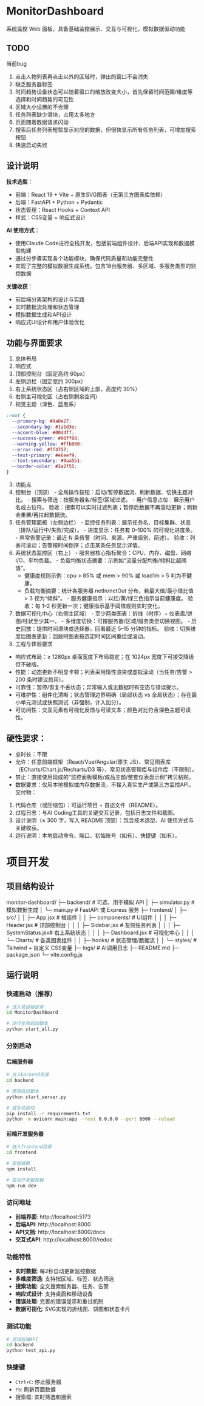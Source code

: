 # MonitorDashboard
系统监控 Web 面板，具备基础监控展示、交互与可视化，模拟数据驱动功能
## TODO
当前bug

1. 点击人物列表再点击以外的区域时，弹出的窗口不会消失
2. 缺乏服务器标签
3. 时间趋势设备状态可以随着窗口的缩放改变大小，首先保留时间范围/维度等选择和时间趋势的可见性
4. 区域大小设置的不合理
5. 任务列表缺少滑块，占用太多地方
6. 页面随着数据请求闪动
7. 搜索后任务列表短暂显示对应的数据，但很快显示所有任务列表，可增加搜索按钮
8. 快速启动失败

## 设计说明

**技术选型**：
- 前端：React 19 + Vite + 原生SVG图表（无第三方图表库依赖）
- 后端：FastAPI + Python + Pydantic
- 状态管理：React Hooks + Context API
- 样式：CSS变量 + 响应式设计

**AI 使用方式**：
- 使用Claude Code进行全栈开发，包括前端组件设计、后端API实现和数据模型构建
- 通过分步骤实现各个功能模块，确保代码质量和功能完整性
- 实现了完整的模拟数据生成系统，包含18台服务器、多区域、多服务类型的监控数据

**关键收获**：
- 前后端分离架构的设计与实践
- 实时数据流处理和状态管理
- 模拟数据生成和API设计
- 响应式UI设计和用户体验优化

## 功能与界面要求
1. 总体布局
  1. 响应式
  2. 顶部控制台（固定高约 60px）
  3. 左侧边栏（固定宽约 300px）
  4. 右上系统状态区（占右侧区域的上部，高度约 30%）
  5. 右侧主可视化区（占右侧剩余空间）
2. 视觉主题（深色、蓝黑系）
``` CSS
:root {
  --primary-bg: #0a0e27;
  --secondary-bg: #1a1d3e;
  --accent-blue: #00d4ff;
  --success-green: #00ff88;
  --warning-yellow: #ffb800;
  --error-red: #ff4757;
  --text-primary: #e6eef9;
  --text-secondary: #9aa5b1;
  --border-color: #2a2f55;
}
```
3. 功能点
  1. 控制台（顶部）
    - 全局操作按钮：启动/暂停数据流、刷新数据、切换主题对比。
    - 搜索与筛选：按服务器名/标签/区域过滤。
    - 用户信息占位：展示用户名或占位符。
    验收：搜索可以实时过滤列表；暂停后数据不再滚动更新；刷新会重置/再拉起数据流。
  2. 任务管理面板（左侧边栏）
    - 监控任务列表：展示任务名、目标集群、状态（排队/运行中/失败/完成）。
    - 进度显示：任务有 0–100% 的可视化进度条。
    - 异常告警记录：最近 N 条告警（时间、来源、严重级别、简述）。
    验收：列表可滚动；告警按时间倒序；点击某条任务显示详情。
  3. 系统状态监控区（右上）
    - 服务器核心指标聚合：CPU、内存、磁盘、网络 I/O、平均负载。
    - 负载均衡状态摘要：示例如“流量分配均衡/倾斜比超阈值”。
      - 健康度规则示例：cpu > 85% 或 mem > 90% 或 load1m > 5 判为不健康。
      - 负载均衡摘要：统计各服务器 netIn/netOut 分布，若最大值/最小值比值 > 3 视为“倾斜”。
    - 服务健康指示：以红/黄/绿三色指示当前健康度。
    验收：每 1–2 秒更新一次；健康指示基于阈值规则实时变化。
  4. 数据可视化中心（右侧主区域）
    - 至少两类图表：折线（时序）+ 仪表盘/饼图/柱状至少其一。
    - 多维度切换：可按服务器/区域/服务类型切换视图。
    - 历史回放：提供时间滑块或选择器，回看最近 5–15 分钟的指标。
  验收：切换维度后图表更新；回放时图表按选定时间区间重绘或滚动。
4. 工程与体验要求
  - 响应式布局：≥ 1280px 桌面宽度下布局稳定；在 1024px 宽度下可接受降级但不破版。
  - 性能：动态更新不明显卡顿；列表采用惰性渲染或虚拟滚动（当任务/告警 > 200 条时建议启用）。
  - 可靠性：暂停/恢复不丢状态；异常输入或无数据时有空态与错误提示。
  - 可维护性：组件化清晰；状态管理边界明确（局部状态 vs 全局状态）；存在最小单元测试或快照测试（非强制，计入加分）。
  - 可访问性：交互元素有可视化反馈与可读文本；颜色对比符合深色主题可读性。

## 硬性要求：
- 总时长：不限
- 允许：任意前端框架（React/Vue/Angular/原生 JS）、常见图表库（ECharts/Chart.js/Recharts/D3 等）、常见状态管理库与组件库（不限制）。
- 禁止：直接使用现成的“监控面板模板/成品主题/整套仪表盘示例”拷贝粘贴。
- 数据要求：仅用本地模拟或内存数据流，不接入真实生产或第三方监控API。
交付物：
1. 代码仓库（或压缩包）：可运行项目 + 自述文件（README）。
2. 过程日志：与AI Coding工具的关键交互记录，包括日志文件和截图。
3. 设计说明（≤ 300 字，写入 README 顶部）：包含技术选型、AI 使用方式与关键收获。
4. 运行说明：本地启动命令、端口、初始账号（如有）、快捷键（如有）。

# 项目开发
## 项目结构设计
monitor-dashboard/
├─ backend/                 # 可选，用于模拟 API
│  ├─ simulator.py          # 模拟数据生成
│  └─ main.py               # FastAPI 或 Express 服务
├─ frontend/
│  ├─ src/
│  │  ├─ App.jsx            # 根组件
│  │  ├─ components/        # UI组件
│  │  │  ├─ Header.jsx      # 顶部控制台
│  │  │  ├─ Sidebar.jsx     # 左侧任务列表
│  │  │  ├─ SystemStatus.jsx# 右上系统状态
│  │  │  ├─ Dashboard.jsx   # 可视化中心
│  │  │  └─ Charts/         # 各类图表组件
│  │  ├─ hooks/             # 状态管理/数据流
│  │  └─ styles/            # Tailwind + 自定义 CSS变量
├─ logs/                    # AI调用日志
├─ README.md
├─ package.json
└─ vite.config.js

## 运行说明

### 快速启动（推荐）

```bash
# 进入项目根目录
cd MonitorDashboard

# 运行全局启动脚本
python start_all.py
```

### 分别启动

#### 后端服务器
```bash
# 进入backend目录
cd backend

# 使用启动脚本
python start_server.py

# 或手动启动
pip install -r requirements.txt
python -m uvicorn main:app --host 0.0.0.0 --port 8000 --reload
```

#### 前端开发服务器
```bash
# 进入frontend目录
cd frontend

# 安装依赖
npm install

# 启动开发服务器
npm run dev
```

### 访问地址

- **前端界面**: http://localhost:5173
- **后端API**: http://localhost:8000
- **API文档**: http://localhost:8000/docs
- **交互式API**: http://localhost:8000/redoc

### 功能特性

- **实时数据**: 每2秒自动更新监控数据
- **多维度筛选**: 支持按区域、标签、状态筛选
- **搜索功能**: 全文搜索服务器、任务、告警
- **响应式设计**: 支持桌面和移动设备
- **错误处理**: 完善的错误提示和重试机制
- **数据可视化**: SVG实现的折线图、饼图和状态卡片

### 测试功能

```bash
# 测试后端API
cd backend
python test_api.py
```

### 快捷键

- `Ctrl+C`: 停止服务器
- `F5`: 刷新页面数据
- 搜索框: 实时筛选和搜索

